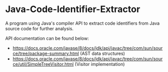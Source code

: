 # Java-Code-Identifier-Extractor
A program using Java's compiler API to extract code identifiers from Java source code for further analysis.

API documentation can be found below:
- https://docs.oracle.com/javase/8/docs/jdk/api/javac/tree/com/sun/source/tree/package-summary.html (AST data structures)
- https://docs.oracle.com/javase/8/docs/jdk/api/javac/tree/com/sun/source/util/SimpleTreeVisitor.html (Visitor implementation)
